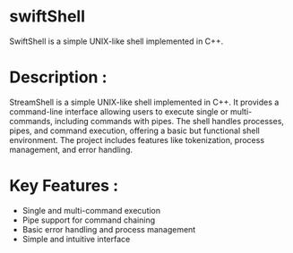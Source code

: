 # swiftShell
SwiftShell is a simple UNIX-like shell implemented in C++.
<h1>Description :</h1>
<p>StreamShell is a simple UNIX-like shell implemented in C++. It provides a command-line interface allowing users to execute single or multi-commands, including commands with pipes. The shell handles processes, pipes, and command execution, offering a basic but functional shell environment. The project includes features like tokenization, process management, and error handling.</p>

<h1>Key Features :</h1>
<ul>
  <li>Single and multi-command execution</li>
  <li>Pipe support for command chaining</li>
  <li>Basic error handling and process management</li>
  <li>Simple and intuitive interface</li>
</ul>

